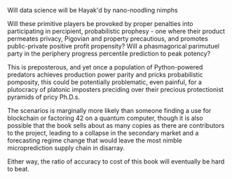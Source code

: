 

Will data science will be Hayak'd by nano-noodling nimphs

Will these primitive players be provoked by proper penalties into participating in percipient, probabilistic prophesy - one where their product permeates privacy, Pigovian and property precautious, and promotes public-private positive profit propensity? Will a phasmagorical
parimutuel party in the periphery progress percentile prediction to peak potency? 

This is preposterous, and yet once a population of Python-powered predators achieves production power parity
and pricks probabilistic pomposity, this could be potentially problematic, even painful, for a plutocracy of platonic
imposters preciding over their precious protectionist pyramids of pricy Ph.D.s.  

The scenarios is marginally more likely than someone finding a use for blockchain or factoring 42 on a quantum computer, though it is also
possible that the book sells about as many copies as there are contributors to the project, leading to a collapse
in the secondary market and a forecasting regime change that would leave the most nimble microprediction 
supply chain in disarray. 

Either way, the ratio of accuracy to cost of this book will eventually be hard to beat. 

